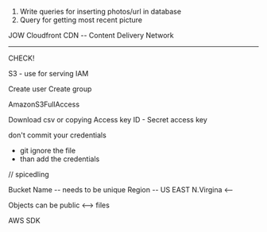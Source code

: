 1. Write queries for inserting photos/url in database
2. Query for getting most recent picture

JOW
Cloudfront CDN -- Content Delivery Network

---

CHECK!

S3 - use for serving
IAM

Create user
Create group

AmazonS3FullAccess

Download csv or copying Access key ID - Secret access key

don't commit your credentials

-   git ignore the file
-   than add the credentials

// spicedling

Bucket Name -- needs to be unique
Region -- US EAST N.Virgina <--

Objects can be public <--> files

AWS SDK
